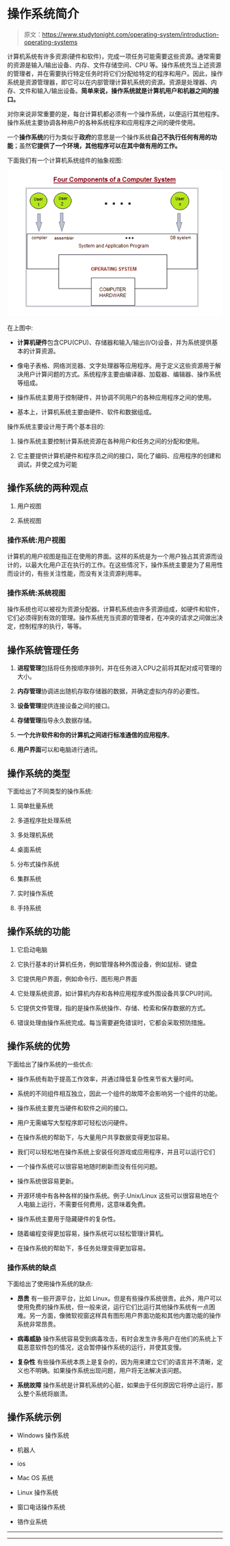 # 操作系统简介

> 原文：<https://www.studytonight.com/operating-system/introduction-operating-systems>

计算机系统有许多资源(硬件和软件)，完成一项任务可能需要这些资源。通常需要的资源是输入/输出设备、内存、文件存储空间、CPU 等。操作系统充当上述资源的管理者，并在需要执行特定任务时将它们分配给特定的程序和用户。因此，操作系统是资源管理器，即它可以在内部管理计算机系统的资源。资源是处理器、内存、文件和输入/输出设备。**简单来说，操作系统就是计算机用户和机器之间的接口。**

对你来说非常重要的是，每台计算机都必须有一个操作系统，以便运行其他程序。操作系统主要协调各种用户的各种系统程序和应用程序之间的硬件使用。

一个**操作系统**的行为类似于**政府**的意思是一个操作系统**自己不执行任何有用的功能**；虽然**它提供了一个环境，其他程序可以在其中做有用的工作。**

下面我们有一个计算机系统组件的抽象视图:

![components of computer](img/ed181372a1a1c64cfc1418e200c1d791.png)

在上图中:

*   **计算机硬件**包含CPU(CPU)、存储器和输入/输出(I/O)设备，并为系统提供基本的计算资源。

*   像电子表格、网络浏览器、文字处理器等应用程序。用于定义这些资源用于解决用户计算问题的方式。系统程序主要由编译器、加载器、编辑器、操作系统等组成。

*   操作系统主要用于控制硬件，并协调不同用户的各种应用程序之间的使用。

*   基本上，计算机系统主要由硬件、软件和数据组成。

操作系统主要设计用于两个基本目的:

1.  操作系统主要控制计算系统资源在各种用户和任务之间的分配和使用。

2.  它主要提供计算机硬件和程序员之间的接口，简化了编码、应用程序的创建和调试，并使之成为可能

## 操作系统的两种观点

1.  用户视图

2.  系统视图

### 操作系统:用户视图

计算机的用户视图是指正在使用的界面。这样的系统是为一个用户独占其资源而设计的，以最大化用户正在执行的工作。在这些情况下，操作系统主要是为了易用性而设计的，有些关注性能，而没有关注资源利用率。

### 操作系统:系统视图

操作系统也可以被视为资源分配器。计算机系统由许多资源组成，如硬件和软件，它们必须得到有效的管理。操作系统充当资源的管理者，在冲突的请求之间做出决定，控制程序的执行，等等。

## 操作系统管理任务

1.  **进程管理**包括将任务按顺序排列，并在任务进入CPU之前将其配对成可管理的大小。

2.  **内存管理**协调进出随机存取存储器的数据，并确定虚拟内存的必要性。

3.  **设备管理**提供连接设备之间的接口。

4.  **存储管理**指导永久数据存储。

5.  **一个允许软件和你的计算机之间进行标准通信的应用程序**。

6.  **用户界面**可以和电脑进行通讯。

## 操作系统的类型

下面给出了不同类型的操作系统:

1.  简单批量系统

2.  多道程序批处理系统

3.  多处理机系统

4.  桌面系统

5.  分布式操作系统

6.  集群系统

7.  实时操作系统

8.  手持系统

## 操作系统的功能

1.  它启动电脑

2.  它执行基本的计算机任务，例如管理各种外围设备，例如鼠标、键盘

3.  它提供用户界面，例如命令行、图形用户界面

4.  它处理系统资源，如计算机内存和各种应用程序或外围设备共享CPU时间。

5.  它提供文件管理，指的是操作系统操作、存储、检索和保存数据的方式。

6.  错误处理由操作系统完成。每当需要避免错误时，它都会采取预防措施。

## 操作系统的优势

下面给出了操作系统的一些优点:

*   操作系统有助于提高工作效率，并通过降低复杂性来节省大量时间。

*   系统的不同组件相互独立，因此一个组件的故障不会影响另一个组件的功能。

*   操作系统主要充当硬件和软件之间的接口。

*   用户无需编写大型程序即可轻松访问硬件。

*   在操作系统的帮助下，与大量用户共享数据变得更加容易。

*   我们可以轻松地在操作系统上安装任何游戏或应用程序，并且可以运行它们

*   一个操作系统可以很容易地随时刷新而没有任何问题。

*   操作系统很容易更新。

*   开源环境中有各种各样的操作系统。例子:Unix/Linux 这些可以很容易地在个人电脑上运行，不需要任何费用，这意味着免费。

*   操作系统主要用于隐藏硬件的复杂性。

*   随着编程变得更加容易，操作系统可以轻松管理计算机。

*   在操作系统的帮助下，多任务处理变得更加容易。

### 操作系统的缺点

下面给出了使用操作系统的缺点:

*   **昂贵**
    有一些开源平台，比如 Linux。但是有些操作系统很贵。此外，用户可以使用免费的操作系统，但一般来说，运行它们比运行其他操作系统有一点困难。另一方面，像微软视窗这样具有图形用户界面功能和其他内置功能的操作系统非常昂贵。

*   **病毒威胁**
    操作系统容易受到病毒攻击，有时会发生许多用户在他们的系统上下载恶意软件包的情况，这会暂停操作系统的运行，并使其变慢。

*   **复杂性**
    有些操作系统本质上是复杂的，因为用来建立它们的语言并不清晰，定义也不明确。如果操作系统出现问题，用户将无法解决该问题。

*   **系统故障**
    操作系统是计算机系统的心脏，如果由于任何原因它将停止运行，那么整个系统将崩溃。

## 操作系统示例

*   Windows 操作系统

*   机器人

*   ios

*   Mac OS 系统

*   Linux 操作系统

*   窗口电话操作系统

*   铬作业系统

* * *

* * *
